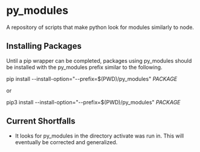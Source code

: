 # py_modules
A repository of scripts that make python look for modules similarly to node.


## Installing Packages
Until a pip wrapper can be completed, packages using py_modules should be installed with the py_modules prefix similar to the following.

pip install --install-option="--prefix=$(PWD)/py_modules" _PACKAGE_ 

or 

pip3 install --install-option="--prefix=$(PWD)/py_modules" _PACKAGE_

## Current Shortfalls
- It looks for py_modules in the directory activate was run in.  This will eventually be corrected and generalized.

